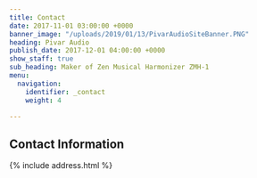 ```yaml
---
title: Contact
date: 2017-11-01 03:00:00 +0000
banner_image: "/uploads/2019/01/13/PivarAudioSiteBanner.PNG"
heading: Pivar Audio
publish_date: 2017-12-01 04:00:00 +0000
show_staff: true
sub_heading: Maker of Zen Musical Harmonizer ZMH-1
menu:
  navigation:
    identifier: _contact
    weight: 4

---
```

## Contact Information

{% include address.html %}